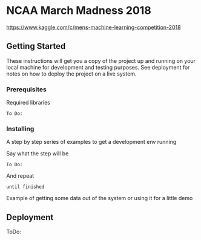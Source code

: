 # NCAA March Madness 2018

https://www.kaggle.com/c/mens-machine-learning-competition-2018

## Getting Started

These instructions will get you a copy of the project up and running on your local machine for development and testing purposes. See deployment for notes on how to deploy the project on a live system.

### Prerequisites

Required libraries

```
To Do:
```

### Installing

A step by step series of examples to get a development env running

Say what the step will be

```
To Do:
```

And repeat

```
until finished
```

Example of getting some data out of the system or using it for a little demo

## Deployment

ToDo: 
